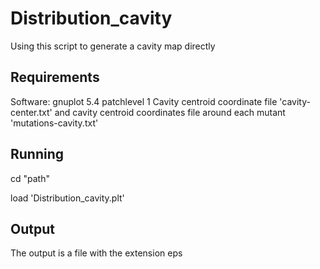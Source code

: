 # Distribution_cavity
Using this script to generate a cavity map directly
## Requirements
Software: gnuplot 5.4 patchlevel 1
Cavity centroid coordinate file 'cavity-center.txt' and cavity centroid coordinates file around each mutant 'mutations-cavity.txt'
## Running
cd "path"

load 'Distribution_cavity.plt'
## Output
The output is a file with the extension eps
